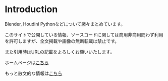 # Introduction

Blender, Houdini Pythonなどについて諸々まとめています。

このサイトで公開している情報、ソースコードに関しては商用非商用問わず利用を許可しますが、全文掲載や画像の無断転載は禁止です。

また引用時はURLの記載をよろしくお願いいたします。

ホームページは[こちら](https://ymgmcmc.com)

もっと散文的な情報は[こちら](https://scrapbox.io/ymgmcmc/)

